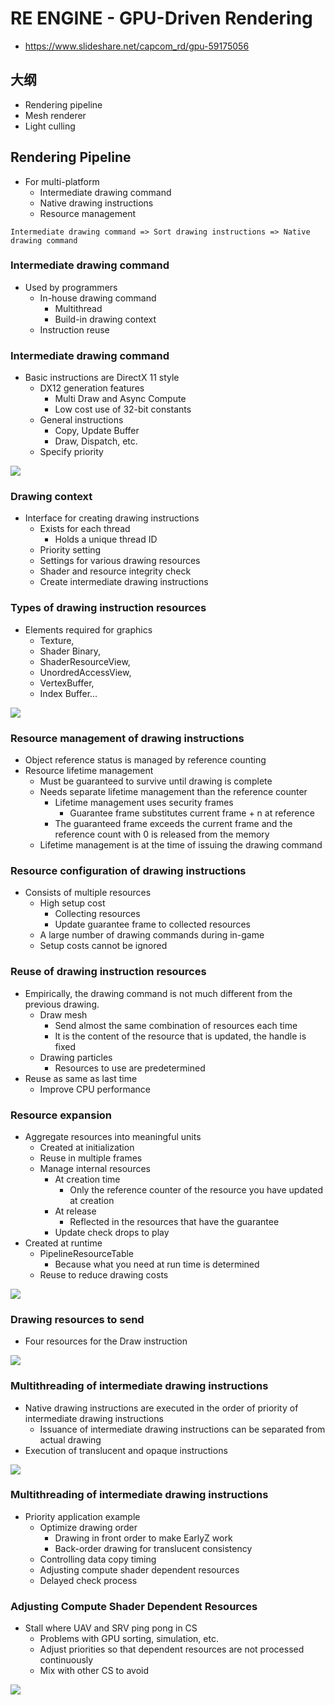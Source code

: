 # RE ENGINE - GPU-Driven Rendering

* https://www.slideshare.net/capcom_rd/gpu-59175056



## 大纲

* Rendering pipeline
* Mesh renderer
* Light culling



## Rendering Pipeline

* For multi-platform
  * Intermediate drawing command
  * Native drawing instructions
  * Resource management

```
Intermediate drawing command => Sort drawing instructions => Native drawing command
```


### Intermediate drawing command

* Used by programmers
  * In-house drawing command
    * Multithread
    * Build-in drawing context
  * Instruction reuse


### Intermediate drawing command

* Basic instructions are DirectX 11 style
  * DX12 generation features
    * Multi Draw and Async Compute
    * Low cost use of 32-bit constants
  * General instructions
    * Copy, Update Buffer
    * Draw, Dispatch, etc.
  * Specify priority

![](images/2021_05_27_gpu_driven_rendering/intermediate-drawing-command.png)


### Drawing context

* Interface for creating drawing instructions
  * Exists for each thread
    * Holds a unique thread ID
  * Priority setting
  * Settings for various drawing resources
  * Shader and resource integrity check
  * Create intermediate drawing instructions


### Types of drawing instruction resources

* Elements required for graphics
  * Texture,
  * Shader Binary,
  * ShaderResourceView,
  * UnordredAccessView,
  * VertexBuffer,
  * Index Buffer...

![](images/2021_05_27_gpu_driven_rendering/elements-of-draw-command.png)


### Resource management of drawing instructions

* Object reference status is managed by reference counting
* Resource lifetime management
  * Must be guaranteed to survive until drawing is complete
  * Needs separate lifetime management than the reference counter
    * Lifetime management uses security frames
      * Guarantee frame substitutes current frame + n at reference
    * The guaranteed frame exceeds the current frame and the reference count with 0 is released from the memory
  * Lifetime management is at the time of issuing the drawing command 


### Resource configuration of drawing instructions

* Consists of multiple resources
  * High setup cost
    * Collecting resources
    * Update guarantee frame to collected resources
  * A large number of drawing commands during in-game
  * Setup costs cannot be ignored


### Reuse of drawing instruction resources

* Empirically, the drawing command is not much different from the previous drawing.
  * Draw mesh
    * Send almost the same combination of resources each time
    * It is the content of the resource that is updated, the handle is fixed
  * Drawing particles
    * Resources to use are predetermined
* Reuse as same as last time
  * Improve CPU performance


### Resource expansion

* Aggregate resources into meaningful units
  * Created at initialization
  * Reuse in multiple frames
  * Manage internal resources
    * At creation time
      * Only the reference counter of the resource you have updated at creation
    * At release
      * Reflected in the resources that have the guarantee
    * Update check drops to play
* Created at runtime
  * PipelineResourceTable
    * Because what you need at run time is determined
  * Reuse to reduce drawing costs

![](images/2021_05_27_gpu_driven_rendering/resource-expansion-1.png)


### Drawing resources to send

* Four resources for the Draw instruction

![](images/2021_05_27_gpu_driven_rendering/resource-expansion-2.png)


### Multithreading of intermediate drawing instructions

* Native drawing instructions are executed in the order of priority of intermediate drawing instructions
  * Issuance of intermediate drawing instructions can be separated from actual drawing
* Execution of translucent and opaque instructions

![](images/2021_05_27_gpu_driven_rendering/multithreading-draw-commands-1.png)


### Multithreading of intermediate drawing instructions

* Priority application example
  * Optimize drawing order
    * Drawing in front order to make EarlyZ work
    * Back-order drawing for translucent consistency
  * Controlling data copy timing
  * Adjusting compute shader dependent resources
  * Delayed check process


### Adjusting Compute Shader Dependent Resources

* Stall where UAV and SRV ping pong in CS
  * Problems with GPU sorting, simulation, etc.
  * Adjust priorities so that dependent resources are not processed continuously
  * Mix with other CS to avoid

![](images/2021_05_27_gpu_driven_rendering/multithreading-draw-commands-2.png)


### 